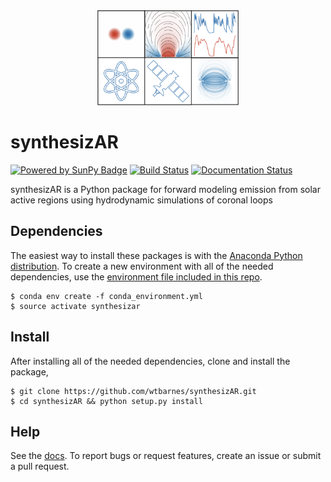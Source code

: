 <div align="center">
  <img src="docs/_static/synthesizar_logo.png" width=45%><br>
</div>

# synthesizAR
[![Powered by SunPy Badge]( http://img.shields.io/badge/powered%20by-SunPy-orange.svg?style=flat)](http://www.sunpy.org)
[![Build Status](https://travis-ci.org/wtbarnes/synthesizAR.svg?branch=master)](https://travis-ci.org/wtbarnes/synthesizAR)
[![Documentation Status](http://readthedocs.org/projects/synthesizar/badge/?version=latest)](http://synthesizar.readthedocs.io/en/latest/?badge=latest)


synthesizAR is a Python package for forward modeling emission from solar active regions using hydrodynamic simulations of coronal loops

## Dependencies
The easiest way to install these packages is with the [Anaconda Python distribution](https://www.anaconda.com/distribution/). To create a new environment with all of the needed dependencies, use the [environment file included in this repo](conda_environment.yml).
```
$ conda env create -f conda_environment.yml
$ source activate synthesizar
```

## Install
After installing all of the needed dependencies, clone and install the package,
```shell
$ git clone https://github.com/wtbarnes/synthesizAR.git
$ cd synthesizAR && python setup.py install
```

## Help
See the [docs](http://synthesizar.readthedocs.io). To report bugs or request features, create an issue or submit a pull request.